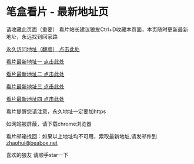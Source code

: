 # 笔盒看片 - 最新地址页

请收藏此页面（重要）
看片站长建议狼友Ctrl+D收藏本页面，本页随时更新最新地址，永远找到回家路

[永久访问地址（翻牆） 点击此处](https://beabox.net/)

[看片最新地址一 点击此处](https://2d3b0w0c5q2.shop)

[看片最新地址二 点击此处](https://2a8s8e1n9i1.shop)

[看片最新地址三 点击此处](https://2l0i5i7l0e3.shop)

[看片最新地址四 点击此处](https://2i3d5f0g2y7.shop)

看片提醒您请注意，永久地址一定要加https

如网站被屏蔽，请下载chrome浏览器

看片邮箱找回：如果以上地址均不可用，索取最新地址,请发邮件到 zhaohui@beabox.net

喜欢的狼友 请顺手star一下